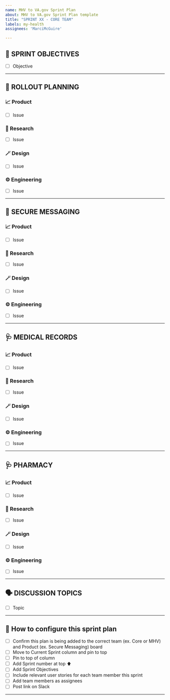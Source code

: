 ```yaml
---
name: MHV to VA.gov Sprint Plan
about: MHV to VA.gov Sprint Plan template
title: "SPRINT XX - CORE TEAM"
labels: my-health
assignees: 'MarciMcGuire'

---
```

## 🎯 SPRINT OBJECTIVES
- [ ] Objective

<hr>

## 🚀 ROLLOUT PLANNING

### :chart_with_upwards_trend: Product
- [ ] Issue

### 🔎 Research
- [ ] Issue

### 🪄 Design
- [ ] Issue

### ⚙️ Engineering
- [ ] Issue


<hr>

## :incoming_envelope: SECURE MESSAGING

### :chart_with_upwards_trend: Product
- [ ] Issue

### 🔎 Research
- [ ] Issue

### 🪄 Design
- [ ] Issue

### ⚙️ Engineering
- [ ] Issue

<hr>

## 	:stethoscope: MEDICAL RECORDS

### :chart_with_upwards_trend: Product
- [ ] Issue

### 🔎 Research
- [ ] Issue

### 🪄 Design
- [ ] Issue

### ⚙️ Engineering
- [ ] Issue

<hr>

## 	:stethoscope: PHARMACY

### :chart_with_upwards_trend: Product
- [ ] Issue

### 🔎 Research
- [ ] Issue

### 🪄 Design
- [ ] Issue

### ⚙️ Engineering
- [ ] Issue

<hr>

## :speaking_head: DISCUSSION TOPICS 
- [ ] Topic


<hr>

## 🌟 How to configure this sprint plan
- [ ] Confirm this plan is being added to the correct team (ex. Core or MHV) and Product (ex. Secure Messaging) board
- [ ] Move to Current Sprint column and pin to top
- [ ] Pin to top of column
- [ ] Add Sprint number at top ⬆️
- [ ] Add Sprint Objectives
- [ ] Include relevant user stories for each team member this sprint
- [ ] Add team members as assignees
- [ ] Post link on Slack

---
